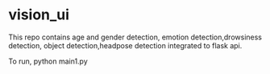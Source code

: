 # vision_ui
This repo contains age and gender detection, emotion detection,drowsiness detection, object detection,headpose detection integrated to flask api.

To run, python main1.py
